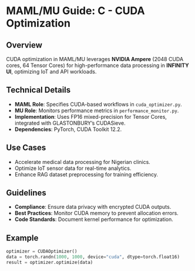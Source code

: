 # MAML/MU Guide: C - CUDA Optimization

## Overview
CUDA optimization in MAML/MU leverages **NVIDIA Ampere** (2048 CUDA cores, 64 Tensor Cores) for high-performance data processing in **INFINITY UI**, optimizing IoT and API workloads.

## Technical Details
- **MAML Role**: Specifies CUDA-based workflows in `cuda_optimizer.py`.
- **MU Role**: Monitors performance metrics in `performance_monitor.py`.
- **Implementation**: Uses FP16 mixed-precision for Tensor Cores, integrated with GLASTONBURY’s CUDASieve.
- **Dependencies**: PyTorch, CUDA Toolkit 12.2.

## Use Cases
- Accelerate medical data processing for Nigerian clinics.
- Optimize IoT sensor data for real-time analytics.
- Enhance RAG dataset preprocessing for training efficiency.

## Guidelines
- **Compliance**: Ensure data privacy with encrypted CUDA outputs.
- **Best Practices**: Monitor CUDA memory to prevent allocation errors.
- **Code Standards**: Document kernel performance for optimization.

## Example
```python
optimizer = CUDAOptimizer()
data = torch.randn(1000, 1000, device="cuda", dtype=torch.float16)
result = optimizer.optimize(data)
```